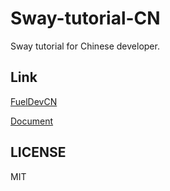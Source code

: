 # Sway-tutorial-CN

Sway tutorial for Chinese developer.

## Link
[FuelDevCN](https://github.com/FuelDevCN)
 
[Document](https://docs.fueldev.xyz/docs/sway/basics/variables/)

## LICENSE
MIT


